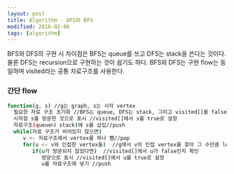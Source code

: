 ```yaml
---
layout: post
title: Algorithm - DFS와 BFS
modified: 2016-02-06
tags: [algorithm]
---
```


BFS와 DFS의 구현 시 차이점은 BFS는 queue를 쓰고 DFS는 stack을 쓴다는 것이다. 물론 DFS는 recursion으로 구현하는 것이 쉽기도 하다.
BFS와 DFS는 구현 flow는 동일하며 visited라는 공통 자료구조를 사용한다.

### 간단 flow

```bash
function(g, s) //g는 graph, s는 시작 vertex
  필요한 자료 구조 초기화 //BFS는 queue, DFS는 stack, 그리고 visited[]를 false(미방문상태)로 세팅
  시작점 s를 방문한 것으로 표시 //visited[]에서 s를 true로 설정
  자료구조(queue나 stack)에 s를 삽입//push
  while(자료 구조가 비어있지 않으면)
     v <- 자료구조에서 vertex를 하나 뺌//pop
     for(u <- v와 인접한 vertex들)  //g에서 v의 인접 vertex를 찾아 그 수만큼 loop
        if(u가 방문되지 않았다면)  //visited[]에서 u가 false인지 확인
           방문으로 표시 //visited[]에서 u를 true로 설정
           u를 자료구조에 넣기 //push
```
